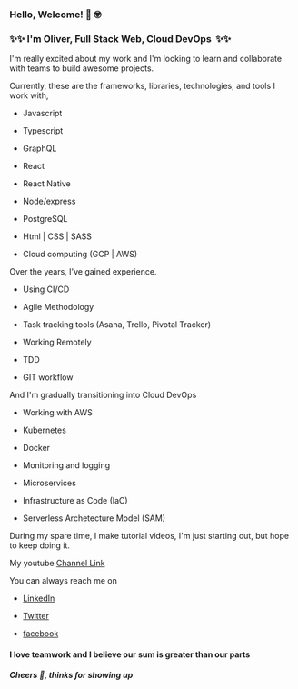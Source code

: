 ### Hello, Welcome! 👋 🤓

### ✨✨ I'm Oliver, Full Stack Web, Cloud DevOps  ✨✨

I'm really excited about my work and I'm looking to learn and collaborate with teams to build awesome projects.

Currently, these are the frameworks, libraries, technologies, and tools I work with,

- Javascript

- Typescript

- GraphQL

- React

- React Native

- Node/express

- PostgreSQL

- Html | CSS | SASS

- Cloud computing (GCP | AWS)

Over the years, I've gained experience.

- Using CI/CD

- Agile Methodology

- Task tracking tools (Asana, Trello, Pivotal Tracker)

- Working Remotely

- TDD

- GIT workflow

And I'm gradually transitioning into Cloud DevOps

- Working with AWS

- Kubernetes 

- Docker

- Monitoring and logging

- Microservices

- Infrastructure as Code (IaC)

- Serverless Archetecture Model (SAM)

During my spare time, I make tutorial videos, I'm just starting out, but hope to keep doing it. 

My youtube [Channel Link](https://www.youtube.com/channel/UCm4cXpfP080k-0PEag5M2PA?view_as=subscriber)

You can always reach me on

- [LinkedIn](https://www.linkedin.com/in/oliver-ke)

- [Twitter](https://twitter.com/KelechiOliver3)

- [facebook](https://web.facebook.com/kelechi.azorji)

#### I love teamwork and I believe our sum is greater than our parts

##### Cheers 🥂, thinks for showing up 

